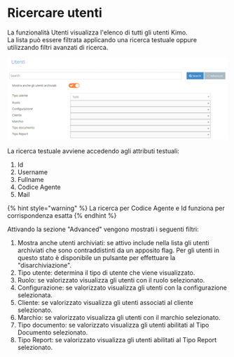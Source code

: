 # Ricercare utenti

La funzionalità Utenti visualizza l'elenco di tutti gli utenti Kimo.  
La lista può essere filtrata applicando una ricerca testuale oppure utilizzando filtri avanzati di ricerca.

![](../../.gitbook/assets/image%20%2818%29.png)

  
La ricerca testuale avviene accedendo agli attributi testuali: 

1. Id
2. Username
3. Fullname
4. Codice Agente
5. Mail

{% hint style="warning" %}
La ricerca per Codice Agente e Id funziona per corrispondenza esatta
{% endhint %}

Attivando la sezione "Advanced" vengono mostrati i seguenti filtri:

1. Mostra anche utenti archiviati: se attivo include nella lista gli utenti archiviati che sono contraddistinti da un apposito flag. Per gli utenti in questo stato è disponibile un pulsante per effettuare la "disarchiviazione".
2. Tipo utente: determina il tipo di utente che viene visualizzato.
3. Ruolo: se valorizzato visualizza gli utenti con il ruolo selezionato.
4. Configurazione: se valorizzato visualizza gli utenti con la configurazione selezionata.
5. Cliente: se valorizzato visualizza gli utenti associati al cliente selezionato.
6. Marchio: se valorizzato visualizza gli utenti con il marchio selezionato.
7. Tipo documento: se valorizzato visualizza gli utenti abilitati al Tipo Documento selezionato.
8. Tipo Report: se valorizzato visualizza gli utenti abilitati al Tipo Report selezionato.

